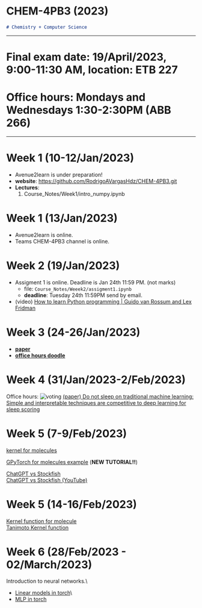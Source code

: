<!-- ---
marp: true
theme: default
# _class: invet
backgroundColor: #fff
# backgroundImage: url('../Figures/dallemini.png')
paginate: true
math: katex
---
# https://marp.app/

<style>
section { 
    font-size: 30px; 
}
img[alt~="center"] {
  display: block;
  margin: 0 auto;
}
</style>
<style scoped>section { font-size: 30px; }</style>
 -->


# **CHEM-4PB3 (2023)**

```markdown
# Chemistry + Computer Science
```
---
# **Final exam date**: **19/April/2023**,  **9:00-11:30 AM**, location: **ETB 227**
# **Office hours**: Mondays and Wednesdays 1:30-2:30PM (**ABB 266**)
---

# **Week 1 (10-12/Jan/2023)**
* Avenue2learn is under preparation!
* **website**: https://github.com/RodrigoAVargasHdz/CHEM-4PB3.git
* **Lectures**: 
  1. Course_Notes/Week1/intro_numpy.ipynb

# **Week 1 (13/Jan/2023)**
* Avenue2learn is online.
* Teams CHEM-4PB3 channel is online.

# **Week 2 (19/Jan/2023)**
* Assigment 1 is online. Deadline is Jan 24th 11:59 PM. (not marks)
  * file: ```Course_Notes/Weeek2/assigment1.ipynb```
  * **deadline**: Tuesday 24th 11:59PM send by email.
* (video) [How to learn Python programming | Guido van Rossum and Lex Fridman](https://www.youtube.com/watch?v=F2Mx-u7auUs)
  
# **Week 3 (24-26/Jan/2023)**
  * [**paper**](https://doi.org/10.1021/acs.jchemed.1c00142)
  * [**office hours doodle**](https://forms.gle/ZzpxuHSyKhijiGuH8)

# **Week 4 (31/Jan/2023-2/Feb/2023)**
Office hours:
![voting](https://raw.github.com/RodrigoAVargasHdz/CHEM-4PB3/master/Course_Notes/Figures/office_hours_voting.png)
[(paper) Do not sleep on traditional machine learning: Simple and interpretable techniques are competitive to deep learning for sleep scoring](https://www.sciencedirect.com/science/article/pii/S1746809422008837)

# **Week 5 (7-9/Feb/2023)**
[kernel for molecules](https://towardsdatascience.com/gaussian-process-regression-on-molecules-in-gpflow-ee6fedab2130)

[GPyTorch for molecules example](Week6/gpytorch_molecules.ipynb) (**NEW TUTORIAL!!**)
<!-- [GPyTorch for molecules example](https://raw.github.com/RodrigoAVargasHdz/CHEM-4PB3/master/Course_Notes/Week5/gpytorch_molecules.ipynb) -->
[ChatGPT vs Stockfish](https://twitter.com/JoINrbs/status/1624351822621315072?s=20&t=yryE67kXEH7PkmXtdD1mNw)\
[ChatGPT vs Stockfish (YouTube)](https://www.youtube.com/watch?v=rSCNW1OCk_M)

# **Week 5 (14-16/Feb/2023)**
[Kernel function for molecule](https://colab.research.google.com/github/RodrigoAVargasHdz/CHEM-4PB3/blob/main/Course_Notes/Week5/gpytorch_molecules.ipynb)\
[Tanimoto Kernel function](https://colab.research.google.com/github/RodrigoAVargasHdz/CHEM-4PB3/blob/main/Course_Notes/Week5/TanimotoKernel.ipynb)


# **Week 6 (28/Feb/2023 - 02/March/2023)**
Introduction to neural networks.\
* [Linear models in torch](https://colab.research.google.com/github/RodrigoAVargasHdz/CHEM-4PB3/blob/main/Course_Notes/Week7/grad_torch.ipynb)\
* [MLP in torch](https://colab.research.google.com/github/RodrigoAVargasHdz/CHEM-4PB3/blob/main/Course_Notes/Week7/intro_MLP.ipynb)
